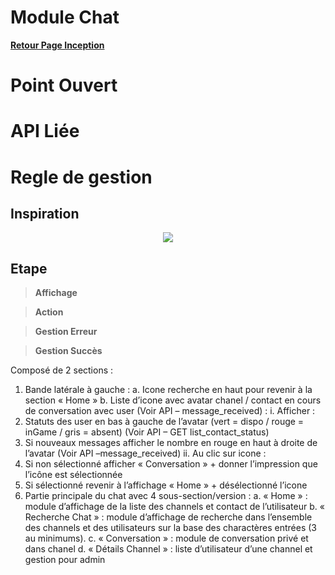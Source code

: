# Module Chat

**[Retour Page Inception](./00_Page_Inception.md)**

# Point Ouvert

# API Liée

# Regle de gestion

## Inspiration
<p align="center">
	<img src="./Inspiration/" />
</p>

## Etape

> **Affichage**

> **Action**

> **Gestion Erreur**

> **Gestion Succès**

Composé de 2 sections :
1.	Bande latérale à gauche :
a.	Icone recherche en haut pour revenir à la section « Home »
b.	Liste d’icone avec avatar chanel / contact en cours de conversation avec user (Voir API – message_received) :
i.	Afficher : 
1.	Statuts des user en bas à gauche de l’avatar (vert = dispo / rouge = inGame / gris = absent) (Voir API – GET list_contact_status)
2.	Si nouveaux messages afficher le nombre en rouge en haut à droite de l’avatar (Voir API –message_received)
ii.	Au clic sur icone :
1.	Si non sélectionné afficher « Conversation » + donner l’impression que l’icône est sélectionnée
2.	Si sélectionné revenir à l’affichage « Home » + désélectionné l’icone
2.	Partie principale du chat avec 4 sous-section/version :
a.	« Home » : module d’affichage de la liste des channels et contact de l’utilisateur
b.	« Recherche Chat » : module d’affichage de recherche dans l’ensemble des channels et des utilisateurs sur la base des charactères entrées (3 au minimums).
c.	« Conversation » : module de conversation privé et dans chanel
d.	« Détails Channel » : liste d’utilisateur d’une channel et gestion pour admin

